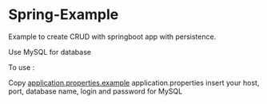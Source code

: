 # Spring-Example

Example to create CRUD with springboot app with persistence.

Use MySQL for database

To use :

Copy [application.properties.example](src/main/resources/application.properties.example) application.properties
insert your host, port, database name, login and password for MySQL
